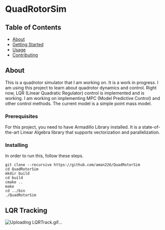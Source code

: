 # QuadRotorSim

## Table of Contents

- [About](#about)
- [Getting Started](#getting_started)
- [Usage](#usage)
- [Contributing](../CONTRIBUTING.md)

## About <a name = "about"></a>
This is a quadrotor simulator that I am working on. It is a work in progress. I am using this project to learn about quadrotor dynamics and control. Right now, LQR (Linear Quadratic Regulator) control is implemented and is working. I am working on implementing MPC (Model Predictive Control) and other control methods. The current model is a simple point mass model.

### Prerequisites

For this project, you need to have Armadillo Library installed. It is a state-of-the-art Linear Algebra library that supports vectorization and parallelization.

### Installing

In order to run this, follow these steps.

```
git clone --recursive https://github.com/aman226/QuadRotorSim
cd QuadRotorSim
mkdir build
cd build
cmake ..
make
cd ../bin
./QuadRotorSim
```

## LQR Tracking

![Uploading LQRTrack.gif…]()
